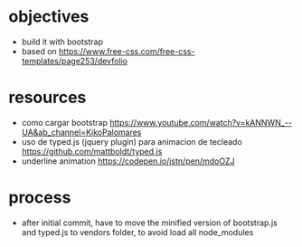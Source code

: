# objectives
- build it with bootstrap
- based on https://www.free-css.com/free-css-templates/page253/devfolio

# resources
- como cargar bootstrap https://www.youtube.com/watch?v=kANNWN_--UA&ab_channel=KikoPalomares
- uso de typed.js (jquery plugin) para animacion de tecleado https://github.com/mattboldt/typed.js
- underline animation https://codepen.io/jstn/pen/mdoOZJ

# process
- after initial commit, have to move the minified version of bootstrap.js and typed.js to vendors folder, 
to avoid load all node_modules